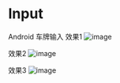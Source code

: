 # Input
Android 车牌输入
效果1
![image](https://github.com/18380163461/Input/blob/master/app/src/main/res/mipmap-xxxhdpi/3.jpg)


效果2
![image](https://github.com/18380163461/Input/blob/master/app/src/main/res/mipmap-xxxhdpi/2.jpg)


效果3
![image](https://github.com/18380163461/Input/blob/master/app/src/main/res/mipmap-xxxhdpi/1.jpg)



